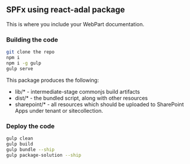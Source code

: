 ## SPFx using react-adal package

This is where you include your WebPart documentation.

### Building the code

```bash
git clone the repo
npm i
npm i -g gulp
gulp serve
```

This package produces the following:

* lib/* - intermediate-stage commonjs build artifacts
* dist/* - the bundled script, along with other resources
* sharepoint/* - all resources which should be uploaded to SharePoint Apps under tenant or sitecollection.

### Deploy the code

```bash
gulp clean
gulp build
gulp bundle --ship
gulp package-solution --ship
```
